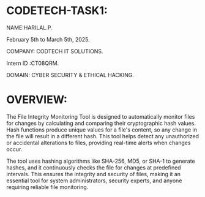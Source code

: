 # CODETECH-TASK1:
NAME:HARILAL.P.

February 5th to March 5th, 2025.

COMPANY: CODTECH IT SOLUTIONS.

Intern ID :CT08QRM.

DOMAIN: CYBER SECURITY & ETHICAL HACKING.

# OVERVIEW:
The File Integrity Monitoring Tool is designed to automatically monitor files for changes by calculating and comparing their cryptographic hash values. Hash functions produce unique values for a file's content, so any change in the file will result in a different hash. This tool helps detect any unauthorized or accidental alterations to files, providing real-time alerts when changes occur.

The tool uses hashing algorithms like SHA-256, MD5, or SHA-1 to generate hashes, and it continuously checks the file for changes at predefined intervals. This ensures the integrity and security of files, making it an essential tool for system administrators, security experts, and anyone requiring reliable file monitoring.
